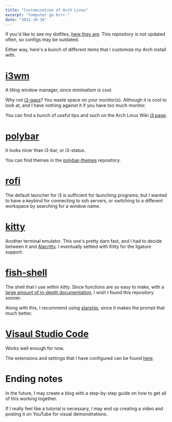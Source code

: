 ```yaml
---
title: "Customization of Arch Linux"
excerpt: "Computer go brrr."
date: "2022-10-16"
---
```


If you'd like to see my dotfiles, [here they are](https://github.com/Xithrius/dotfiles). This repository is not updated often, so configs may be outdated.

Either way, here's a bunch of different items that I customize my Arch install with.

# [i3wm](https://github.com/i3/i3)

A tiling window manager, since minimalism is cool.

Why not [i3-gaps](https://github.com/Airblader/i3)? You waste space on your monitor(s). Although it is cool to look at, and I have nothing against it if you have too much monitor.

You can find a bunch of useful tips and such on the Arch Linux Wiki [i3 page](https://wiki.archlinux.org/title/I3).

# [polybar](https://github.com/polybar/polybar)

It looks nicer than i3-bar, or i3-status.

You can find themes in the [polybar-themes](https://github.com/adi1090x/polybar-themes) repository.

# [rofi](https://github.com/davatorium/rofi)

The default launcher for i3 is sufficient for launching programs, but I wanted to have a keybind for connecting to ssh servers, or switching to a different workspace by searching for a window name.

# [kitty](https://github.com/kovidgoyal/kitty)

Another terminal emulator. This one's pretty darn fast, and I had to decide between it and [Alacritty](https://github.com/alacritty/alacritty). I eventually settled with Kitty for the ligature support.

# [fish-shell](https://github.com/fish-shell/fish-shell)

The shell that I use within kitty. Since functions are so easy to make, with a [large amount of in-depth documentation](https://fishshell.com/), I wish I found this repository sooner.

Along with this, I recommend using [starship](https://github.com/starship/starship), since it makes the prompt that much better.

# [Visaul Studio Code](https://github.com/Microsoft/vscode)

Works well enough for now.

The extensions and settings that I have configured can be found [here](https://xithrius.cloud/blog/posts/vscode-settings).

# Ending notes

In the future, I may create a blog with a step-by-step guide on how to get all of this working together.

If I really feel like a tutorial is necessary, I may end up creating a video and posting it on YouTube for visual demonstrations.
